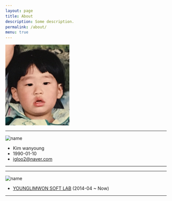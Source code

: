 ```yaml
---
layout: page
title: About
description: Some description.
permalink: /about/
menu: true
---
```


<img class="img-rounded" src="/assets/img/profile2.jpeg" alt="Kim wanyoung" width="200">

---

<img src="https://image.flaticon.com/icons/svg/1367/1367487.svg" alt="name" width="50" height="50"> 

* Kim wanyoung
* 1990-01-10
* [igloo2@naver.com](mailto:igloo2@naver.com)

---

---

<img src="https://image.flaticon.com/icons/svg/1367/1367494.svg" alt="name" width="50" height="50"> 

* [YOUNGLIMWON SOFT LAB](https://www.ksystem.co.kr) (2014-04 ~ Now)

---


